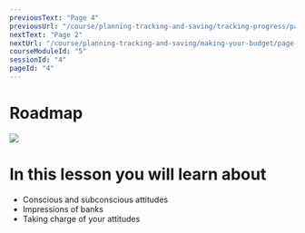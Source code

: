 ```yaml
---
previousText: "Page 4"
previousUrl: "/course/planning-tracking-and-saving/tracking-progress/page-four"
nextText: "Page 2"
nextUrl: "/course/planning-tracking-and-saving/making-your-budget/page-two"
courseModuleId: "5"
sessionId: "4"
pageId: "4"
---
```



# Roadmap

<img src="/assets/img/roadmap.png" />

# In this lesson you will learn about

- Conscious and subconscious attitudes
- Impressions of banks
- Taking charge of your attitudes